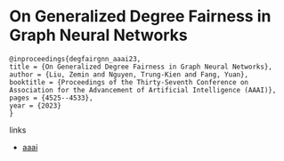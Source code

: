 # On Generalized Degree Fairness in Graph Neural Networks

```
@inproceedings{degfairgnn_aaai23,
title = {On Generalized Degree Fairness in Graph Neural Networks},
author = {Liu, Zemin and Nguyen, Trung-Kien and Fang, Yuan},
booktitle = {Proceedings of the Thirty-Seventh Conference on Association for the Advancement of Artificial Intelligence (AAAI)},
pages = {4525--4533},
year = {2023}
}
```

links
- [aaai](https://ojs.aaai.org/index.php/AAAI/article/view/25574)
